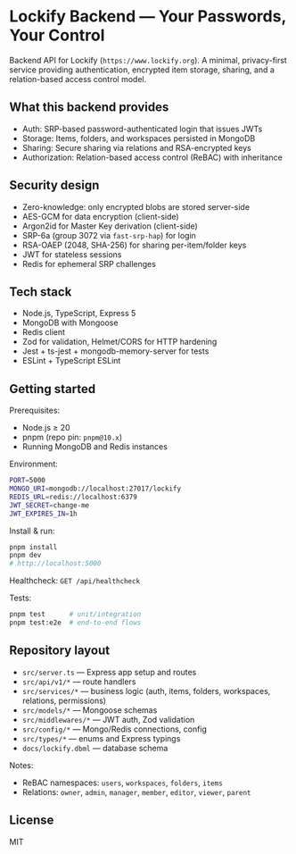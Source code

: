 # Lockify Backend — Your Passwords, Your Control

Backend API for Lockify (`https://www.lockify.org`). A minimal, privacy-first service providing authentication, encrypted item storage, sharing, and a relation-based access control model.

## What this backend provides

- Auth: SRP-based password-authenticated login that issues JWTs
- Storage: Items, folders, and workspaces persisted in MongoDB
- Sharing: Secure sharing via relations and RSA-encrypted keys
- Authorization: Relation-based access control (ReBAC) with inheritance

## Security design

- Zero-knowledge: only encrypted blobs are stored server-side
- AES-GCM for data encryption (client-side)
- Argon2id for Master Key derivation (client-side)
- SRP-6a (group 3072 via `fast-srp-hap`) for login
- RSA-OAEP (2048, SHA-256) for sharing per-item/folder keys
- JWT for stateless sessions
- Redis for ephemeral SRP challenges

## Tech stack

- Node.js, TypeScript, Express 5
- MongoDB with Mongoose
- Redis client
- Zod for validation, Helmet/CORS for HTTP hardening
- Jest + ts-jest + mongodb-memory-server for tests
- ESLint + TypeScript ESLint

## Getting started

Prerequisites:

- Node.js ≥ 20
- pnpm (repo pin: `pnpm@10.x`)
- Running MongoDB and Redis instances

Environment:

```bash
PORT=5000
MONGO_URI=mongodb://localhost:27017/lockify
REDIS_URL=redis://localhost:6379
JWT_SECRET=change-me
JWT_EXPIRES_IN=1h
```

Install & run:

```bash
pnpm install
pnpm dev
# http://localhost:5000
```

Healthcheck: `GET /api/healthcheck`

Tests:

```bash
pnpm test      # unit/integration
pnpm test:e2e  # end-to-end flows
```

## Repository layout

- `src/server.ts` — Express app setup and routes
- `src/api/v1/*` — route handlers
- `src/services/*` — business logic (auth, items, folders, workspaces, relations, permissions)
- `src/models/*` — Mongoose schemas
- `src/middlewares/*` — JWT auth, Zod validation
- `src/config/*` — Mongo/Redis connections, config
- `src/types/*` — enums and Express typings
- `docs/lockify.dbml` — database schema

Notes:

- ReBAC namespaces: `users`, `workspaces`, `folders`, `items`
- Relations: `owner`, `admin`, `manager`, `member`, `editor`, `viewer`, `parent`

## License

MIT
